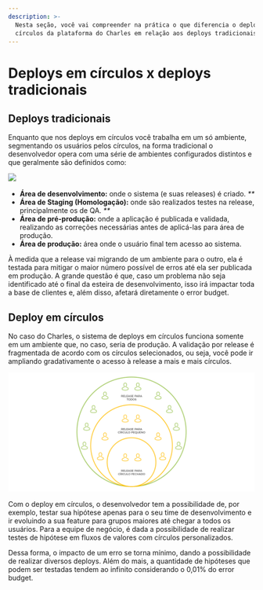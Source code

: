 ```yaml
---
description: >-
  Nesta seção, você vai compreender na prática o que diferencia o deploy em
  círculos da plataforma do Charles em relação aos deploys tradicionais.
---
```


# Deploys em círculos x deploys tradicionais

## Deploys tradicionais

Enquanto que nos deploys em círculos você trabalha em um só ambiente, segmentando os usuários pelos círculos, na forma tradicional o desenvolvedor opera com uma série de ambientes configurados distintos e que geralmente são definidos como:

![](https://github.com/ZupIT/charlescd/tree/3f920366062d055b4fa05ddbd1bb5b360d9f749f/docs/.gitbook/assets/deploys-em-circulos-vs.deploys-tradicionais-1.png)

* **Área de desenvolvimento:** onde o sistema \(e suas releases\) é criado.  _\*\*_
* **Área de Staging \(Homologação\):** onde são realizados testes   na release, principalmente os de QA.   _\*\*_
* **Área de pré-produção:** onde a aplicação é publicada e validada, realizando as correções necessárias antes de aplicá-las para área de produção.  
* **Área de produção:** área onde o usuário final tem acesso ao sistema.

À medida que a release vai migrando de um ambiente para o outro, ela é testada para mitigar o maior número possível de erros até ela ser publicada em produção. A grande questão é que, caso um problema não seja identificado até o final da esteira de desenvolvimento, isso irá impactar toda a base de clientes e, além disso, afetará diretamente o error budget.

## **Deploy em círculos**

No caso do Charles, o sistema de deploys em círculos funciona somente em um ambiente que, no caso, seria de produção. A validação por release é fragmentada de acordo com os círculos selecionados, ou seja, você pode ir ampliando gradativamente o acesso à release a mais e mais círculos.

![](../.gitbook/assets/conceito-de-deploy-em-circulos-1.png)

Com o deploy em círculos, o desenvolvedor tem a possibilidade de, por exemplo, testar sua hipótese apenas para o seu time de desenvolvimento e ir evoluindo a sua feature para grupos maiores até chegar a todos os usuários. Para a equipe de negócio, é dada a possibilidade de realizar testes de hipótese em fluxos de valores com círculos personalizados.

Dessa forma, o impacto de um erro se torna mínimo, dando a possibilidade de realizar diversos deploys. Além do mais, a quantidade de hipóteses que podem ser testadas tendem ao infinito considerando o 0,01% do error budget.

